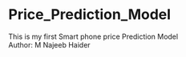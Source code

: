 # Price_Prediction_Model
This is my first Smart phone price Prediction Model
<br>
Author: M Najeeb Haider
